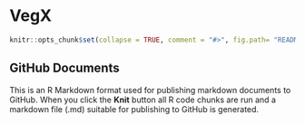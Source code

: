 VegX
================

``` r
knitr::opts_chunk$set(collapse = TRUE, comment = "#>", fig.path= "README-")
```

## GitHub Documents

This is an R Markdown format used for publishing markdown documents to
GitHub. When you click the **Knit** button all R code chunks are run and
a markdown file (.md) suitable for publishing to GitHub is generated.
